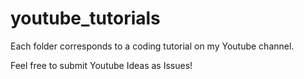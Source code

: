 # youtube_tutorials

Each folder corresponds to a coding tutorial on my Youtube channel. 

Feel free to submit Youtube Ideas as Issues!
